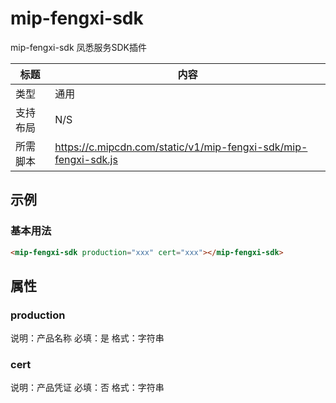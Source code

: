 # mip-fengxi-sdk

mip-fengxi-sdk 凤悉服务SDK插件

标题|内容
----|----
类型|通用
支持布局|N/S
所需脚本|https://c.mipcdn.com/static/v1/mip-fengxi-sdk/mip-fengxi-sdk.js

## 示例

### 基本用法
```html
<mip-fengxi-sdk production="xxx" cert="xxx"></mip-fengxi-sdk>
```

## 属性

### production

说明：产品名称
必填：是
格式：字符串

### cert

说明：产品凭证
必填：否
格式：字符串
